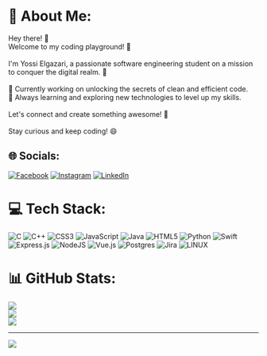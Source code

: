 # 💫 About Me:
Hey there! 👋<br>Welcome to my coding playground! 🚀<br><br>I'm Yossi Elgazari, a passionate software engineering student on a mission to conquer the digital realm. 🌟<br><br>🔭 Currently working on unlocking the secrets of clean and efficient code.<br>🌱 Always learning and exploring new technologies to level up my skills.<br><br>Let's connect and create something awesome! 🤝<br><br>Stay curious and keep coding! 😄


## 🌐 Socials:
[![Facebook](https://img.shields.io/badge/Facebook-%231877F2.svg?logo=Facebook&logoColor=white)](https://facebook.com/yossielgazari) [![Instagram](https://img.shields.io/badge/Instagram-%23E4405F.svg?logo=Instagram&logoColor=white)](https://instagram.com/yossielgazari) [![LinkedIn](https://img.shields.io/badge/LinkedIn-%230077B5.svg?logo=linkedin&logoColor=white)](https://linkedin.com/in/yossielgazari) 

# 💻 Tech Stack:
![C](https://img.shields.io/badge/c-%2300599C.svg?style=for-the-badge&logo=c&logoColor=white) ![C++](https://img.shields.io/badge/c++-%2300599C.svg?style=for-the-badge&logo=c%2B%2B&logoColor=white) ![CSS3](https://img.shields.io/badge/css3-%231572B6.svg?style=for-the-badge&logo=css3&logoColor=white) ![JavaScript](https://img.shields.io/badge/javascript-%23323330.svg?style=for-the-badge&logo=javascript&logoColor=%23F7DF1E) ![Java](https://img.shields.io/badge/java-%23ED8B00.svg?style=for-the-badge&logo=java&logoColor=white) ![HTML5](https://img.shields.io/badge/html5-%23E34F26.svg?style=for-the-badge&logo=html5&logoColor=white) ![Python](https://img.shields.io/badge/python-3670A0?style=for-the-badge&logo=python&logoColor=ffdd54) ![Swift](https://img.shields.io/badge/swift-F54A2A?style=for-the-badge&logo=swift&logoColor=white) ![Express.js](https://img.shields.io/badge/express.js-%23404d59.svg?style=for-the-badge&logo=express&logoColor=%2361DAFB) ![NodeJS](https://img.shields.io/badge/node.js-6DA55F?style=for-the-badge&logo=node.js&logoColor=white) ![Vue.js](https://img.shields.io/badge/vuejs-%2335495e.svg?style=for-the-badge&logo=vuedotjs&logoColor=%234FC08D) ![Postgres](https://img.shields.io/badge/postgres-%23316192.svg?style=for-the-badge&logo=postgresql&logoColor=white) ![Jira](https://img.shields.io/badge/jira-%230A0FFF.svg?style=for-the-badge&logo=jira&logoColor=white) ![LINUX](https://img.shields.io/badge/Linux-FCC624?style=for-the-badge&logo=linux&logoColor=black)
# 📊 GitHub Stats:
![](https://github-readme-stats.vercel.app/api?username=YossiElgazari&theme=dark&hide_border=true&include_all_commits=false&count_private=false)<br/>
![](https://github-readme-streak-stats.herokuapp.com/?user=YossiElgazari&theme=dark&hide_border=true)<br/>
![](https://github-readme-stats.vercel.app/api/top-langs/?username=YossiElgazari&theme=dark&hide_border=true&include_all_commits=false&count_private=false&layout=compact)

---
[![](https://visitcount.itsvg.in/api?id=YossiElgazari&icon=0&color=0)](https://visitcount.itsvg.in)

